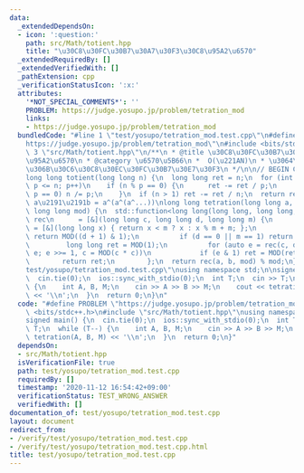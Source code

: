 ```yaml
---
data:
  _extendedDependsOn:
  - icon: ':question:'
    path: src/Math/totient.hpp
    title: "\u30C8\u30FC\u30B7\u30A7\u30F3\u30C8\u95A2\u6570"
  _extendedRequiredBy: []
  _extendedVerifiedWith: []
  _pathExtension: cpp
  _verificationStatusIcon: ':x:'
  attributes:
    '*NOT_SPECIAL_COMMENTS*': ''
    PROBLEM: https://judge.yosupo.jp/problem/tetration_mod
    links:
    - https://judge.yosupo.jp/problem/tetration_mod
  bundledCode: "#line 1 \"test/yosupo/tetration_mod.test.cpp\"\n#define PROBLEM \"\
    https://judge.yosupo.jp/problem/tetration_mod\"\n#include <bits/stdc++.h>\n#line\
    \ 3 \"src/Math/totient.hpp\"\n/**\n * @title \u30C8\u30FC\u30B7\u30A7\u30F3\u30C8\
    \u95A2\u6570\n * @category \u6570\u5B66\n *  O(\u221AN)\n * \u3064\u3044\u3067\
    \u306B\u30C6\u30C8\u30EC\u30FC\u30B7\u30E7\u30F3\n */\n\n// BEGIN CUT HERE\n\n\
    long long totient(long long n) {\n  long long ret = n;\n  for (int p = 2; p *\
    \ p <= n; p++)\n    if (n % p == 0) {\n      ret -= ret / p;\n      while (n %\
    \ p == 0) n /= p;\n    }\n  if (n > 1) ret -= ret / n;\n  return ret;\n}\n\n//\
    \ a\u2191\u2191b = a^(a^(a^...))\nlong long tetration(long long a, long long b,\
    \ long long mod) {\n  std::function<long long(long long, long long, long long)>\
    \ rec\n      = [&](long long c, long long d, long long m) {\n          auto MOD\
    \ = [&](long long x) { return x < m ? x : x % m + m; };\n          if (c == 0)\
    \ return MOD((d + 1) & 1);\n          if (d == 0 || m == 1) return MOD(1);\n \
    \         long long ret = MOD(1);\n          for (auto e = rec(c, d - 1, totient(m));\
    \ e; e >>= 1, c = MOD(c * c))\n            if (e & 1) ret = MOD(ret * c);\n  \
    \        return ret;\n        };\n  return rec(a, b, mod) % mod;\n}\n#line 4 \"\
    test/yosupo/tetration_mod.test.cpp\"\nusing namespace std;\n\nsigned main() {\n\
    \  cin.tie(0);\n  ios::sync_with_stdio(0);\n  int T;\n  cin >> T;\n  while (T--)\
    \ {\n    int A, B, M;\n    cin >> A >> B >> M;\n    cout << tetration(A, B, M)\
    \ << '\\n';\n  }\n  return 0;\n}\n"
  code: "#define PROBLEM \"https://judge.yosupo.jp/problem/tetration_mod\"\n#include\
    \ <bits/stdc++.h>\n#include \"src/Math/totient.hpp\"\nusing namespace std;\n\n\
    signed main() {\n  cin.tie(0);\n  ios::sync_with_stdio(0);\n  int T;\n  cin >>\
    \ T;\n  while (T--) {\n    int A, B, M;\n    cin >> A >> B >> M;\n    cout <<\
    \ tetration(A, B, M) << '\\n';\n  }\n  return 0;\n}"
  dependsOn:
  - src/Math/totient.hpp
  isVerificationFile: true
  path: test/yosupo/tetration_mod.test.cpp
  requiredBy: []
  timestamp: '2020-11-12 16:54:42+09:00'
  verificationStatus: TEST_WRONG_ANSWER
  verifiedWith: []
documentation_of: test/yosupo/tetration_mod.test.cpp
layout: document
redirect_from:
- /verify/test/yosupo/tetration_mod.test.cpp
- /verify/test/yosupo/tetration_mod.test.cpp.html
title: test/yosupo/tetration_mod.test.cpp
---
```

